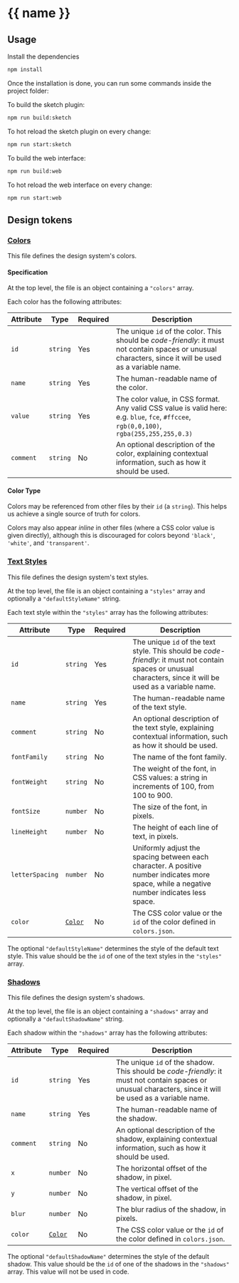 # {{ name }}

## Usage

Install the dependencies

```bash
npm install
```

Once the installation is done, you can run some commands inside the project folder:

To build the sketch plugin:

```bash
npm run build:sketch
```

To hot reload the sketch plugin on every change:

```bash
npm run start:sketch
```

To build the web interface:

```bash
npm run build:web
```

To hot reload the web interface on every change:

```bash
npm run start:web
```

## Design tokens

### [Colors](./src/design-system/tokens/colors.json)

This file defines the design system's colors.

#### Specification

At the top level, the file is an object containing a `"colors"` array.

Each color has the following attributes:

|Attribute|Type|Required|Description|
|---|---|---|---|
|`id`|`string`|Yes|The unique `id` of the color. This should be _code-friendly_: it must not contain spaces or unusual characters, since it will be used as a variable name.|
|`name`|`string`|Yes|The human-readable name of the color.|
|`value`|`string`|Yes|The color value, in CSS format. Any valid CSS value is valid here: e.g. `blue`, `fce`, `#ffccee`, `rgb(0,0,100)`, `rgba(255,255,255,0.3)`|
|`comment`|`string`|No|An optional description of the color, explaining contextual information, such as how it should be used. |

#### Color Type

Colors may be referenced from other files by their `id` (a `string`). This helps us achieve a single source of truth for colors.

Colors may also appear _inline_ in other files (where a CSS color value is given directly), although this is discouraged for colors beyond `'black'`, `'white'`, and `'transparent'`.

### [Text Styles](./src/design-system/tokens/textStyles.json)

This file defines the design system's text styles.

At the top level, the file is an object containing a `"styles"` array and optionally a `"defaultStyleName"` string.

Each text style within the `"styles"` array has the following attributes:

|Attribute|Type|Required|Description|
|---|---|---|---|
|`id`|`string`|Yes|The unique `id` of the text style. This should be _code-friendly_: it must not contain spaces or unusual characters, since it will be used as a variable name.|
|`name`|`string`|Yes|The human-readable name of the text style.|
|`comment`|`string`|No|An optional description of the text style, explaining contextual information, such as how it should be used. |
|`fontFamily`|`string`|No|The name of the font family.|
|`fontWeight`|`string`|No|The weight of the font, in CSS values: a string in increments of 100, from 100 to 900.|
|`fontSize`|`number`|No|The size of the font, in pixels.|
|`lineHeight`|`number`|No|The height of each line of text, in pixels.|
|`letterSpacing`|`number`|No|Uniformly adjust the spacing between each character. A positive number indicates more space, while a negative number indicates less space.|
|`color`|[`Color`](#color-type)|No|The CSS color value or the `id` of the color defined in `colors.json`.|

The optional `"defaultStyleName"` determines the style of the default text style. This value should be the `id` of one of the text styles in the `"styles"` array.

### [Shadows](./src/design-system/tokens/shadows.json)

This file defines the design system's shadows.

At the top level, the file is an object containing a `"shadows"` array and optionally a `"defaultShadowName"` string.

Each shadow within the `"shadows"` array has the following attributes:

|Attribute|Type|Required|Description|
|---|---|---|---|
|`id`|`string`|Yes|The unique `id` of the shadow. This should be _code-friendly_: it must not contain spaces or unusual characters, since it will be used as a variable name.|
|`name`|`string`|Yes|The human-readable name of the shadow.|
|`comment`|`string`|No|An optional description of the shadow, explaining contextual information, such as how it should be used. |
|`x`|`number`|No|The horizontal offset of the shadow, in pixel.|
|`y`|`number`|No|The vertical offset of the shadow, in pixel.|
|`blur`|`number`|No|The blur radius of the shadow, in pixels.|
|`color`|[`Color`](#color-type)|No|The CSS color value or the `id` of the color defined in `colors.json`.|

The optional `"defaultShadowName"` determines the style of the default shadow. This value should be the `id` of one of the shadows in the `"shadows"` array. This value will not be used in code.
